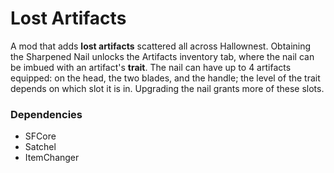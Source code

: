 # Lost Artifacts

A mod that adds **lost artifacts** scattered all across Hallownest. Obtaining the Sharpened Nail unlocks the Artifacts inventory tab, where the nail can be imbued with an artifact's **trait**. The nail can have up to 4 artifacts equipped: on the head, the two blades, and the handle; the level of the trait depends on which slot it is in. Upgrading the nail grants more of these slots.

### Dependencies
- SFCore
- Satchel
- ItemChanger